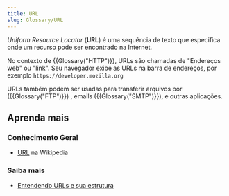 ```yaml
---
title: URL
slug: Glossary/URL
---
```


_Uniform Resource Locator_ (**URL**) é uma sequência de texto que especifica onde um recurso pode ser encontrado na Internet.

No contexto de {{Glossary("HTTP")}}, URLs são chamadas de "Endereços web" ou "link". Seu navegador exibe as URLs na barra de endereços, por exemplo `https://developer.mozilla.org`

URLs também podem ser usadas para transferir arquivos por ({{Glossary("FTP")}}) , emails ({{Glossary("SMTP")}}), e outras aplicações.

## Aprenda mais

### Conhecimento Geral

- [URL](https://pt.wikipedia.org/wiki/URL) na Wikipedia

### Saiba mais

- [Entendendo URLs e sua estrutura](/en-US/Learn/Understanding_URLs)
